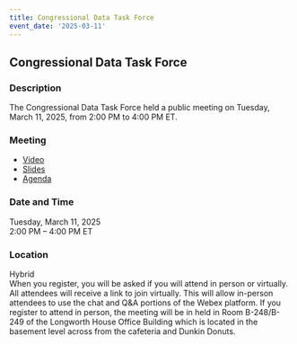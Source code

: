 ```yaml
---
title: Congressional Data Task Force  
event_date: '2025-03-11'
---
```


## Congressional Data Task Force  

### Description  
The Congressional Data Task Force held a public meeting on Tuesday, March 11, 2025, from 2:00 PM to 4:00 PM ET. 
  
### Meeting  
* [Video](https://vimeo.com/1065894634/e6d9a6d9ef)  
* [Slides](https://usgpo.github.io/innovation/resources/CDTF20250311/SlideDeck-CongressionalDataTaskForce-CDTF-2025-March-PublicMeeting-released.pdf)  
* [Agenda](https://usgpo.github.io/innovation/resources/CDTF20250311/CDTF-Agenda-March-11-2025.pdf)   
         
### Date and Time  
Tuesday, March 11, 2025  
2:00 PM – 4:00 PM ET  

### Location  
Hybrid  
When you register, you will be asked if you will attend in person or virtually. All attendees will receive a link to join virtually. This will allow in-person attendees to use the chat and Q&A portions of the Webex platform. If you register to attend in person, the meeting will be in held in Room B-248/B-249 of the Longworth House Office Building which is located in the basement level across from the cafeteria and Dunkin Donuts.  


 


